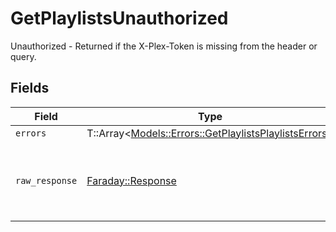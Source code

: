 # GetPlaylistsUnauthorized

Unauthorized - Returned if the X-Plex-Token is missing from the header or query.


## Fields

| Field                                                                                                       | Type                                                                                                        | Required                                                                                                    | Description                                                                                                 |
| ----------------------------------------------------------------------------------------------------------- | ----------------------------------------------------------------------------------------------------------- | ----------------------------------------------------------------------------------------------------------- | ----------------------------------------------------------------------------------------------------------- |
| `errors`                                                                                                    | T::Array<[Models::Errors::GetPlaylistsPlaylistsErrors](../../models/errors/getplaylistsplaylistserrors.md)> | :heavy_minus_sign:                                                                                          | N/A                                                                                                         |
| `raw_response`                                                                                              | [Faraday::Response](https://www.rubydoc.info/gems/faraday/Faraday/Response)                                 | :heavy_minus_sign:                                                                                          | Raw HTTP response; suitable for custom response parsing                                                     |